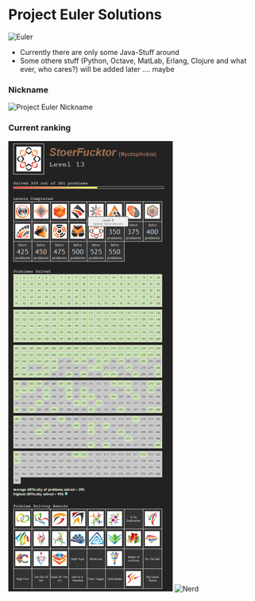 # Project Euler Solutions #

![Euler](http://francoisproject.weebly.com/)

* Currently there are only some Java-Stuff around
* Some othere stuff (Python, Octave, MatLab, Erlang, Clojure and what ever, who cares?) will be added later .... maybe

### Nickname ###
![Project Euler Nickname](https://projecteuler.net/profile/Nyctophobia.png)

### Current ranking ###
![Rank](https://github.com/BenjiTrapp/ProjectEuler/blob/master/Level%2013.PNG)
![Nerd](http://giphy.com/gifs/Cz6TlrRVVyv9S)